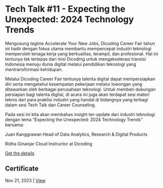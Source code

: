 # Tech Talk #11 - Expecting the Unexpected: 2024 Technology Trends
Mengusung tagline Accelerate Your New Jobs, Dicoding Career Fair tahun ini hadir dengan fokus utama membantu mempercepat industri teknologi memperoleh tenaga kerja yang berkualitas, terampil, dan profesional. Hal ini tentunya tak terlepas dari misi Dicoding untuk mengakselerasi transisi Indonesia menuju dunia digital melalui pendidikan teknologi yang mentransformasi kehidupan.

Melalui Dicoding Career Fair tentunya talenta digital dapat mempersiapkan diri serta mengetahui kesempatan pekerjaan melalui lowongan yang ditawarkan oleh berbagai perusahaan teknologi. Untuk memberi dukungan persiapan bagi talenta digital, di acara ini juga akan terdapat sesi materi teknis dari para praktisi industri yang handal di bidangnya yang terbagi dalam sesi Tech Talk dan Career Counseling.

Pada sesi ini kita akan membahas insight ter-update dari industri teknologi dengan tema “Expecting the Unexpected: 2024 Technology Trends” bersama:

Juan Kanggrawan
Head of Data Analytics, Research & Digital Products

Ridha Ginanjar
Cloud Instructor at Dicoding

[Get the details](https://www.dicoding.com/events/6703)

## Certificate
Nov 21, 2023 | [View](certificate/certificate.pdf)
